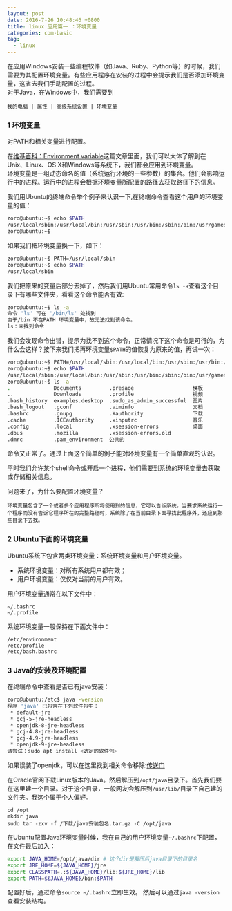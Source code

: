 ```yaml
---
layout: post  
date: 2016-7-26 10:48:46 +0800  
title: linux 应用篇一 ：环境变量 
categories: com-basic  
tag:
  - linux
---   
```


在应用Windows安装一些编程软件（如Java、Ruby、Python等）的时候，我们需要为其配置环境变量。有些应用程序在安装的过程中会提示我们是否添加环境变量，这省去我们手动配置的过程。  
对于Java，在Windows中，我们需要到  

```
我的电脑 | 属性 | 高级系统设置 | 环境变量
```  
### 1 环境变量

对PATH和相关变量进行配置。  

在[维基百科：Environment variable](https://en.wikipedia.org/wiki/Environment_variable)这篇文章里面，我们可以大体了解到在Unix、Linux、OS X和Windows等系统下，我们都会应用到环境变量。  
环境变量是一组动态命名的值（系统运行环境的一些参数）的集合。他们会影响运行中的进程。运行中的进程会根据环境变量所配置的路径去获取路径下的信息。  

我们用Ubuntu的终端命令举个例子来认识一下,在终端命令查看这个用户的环境变量的值：

```bash
zoro@ubuntu:~$ echo $PATH
/usr/local/sbin:/usr/local/bin:/usr/sbin:/usr/bin:/sbin:/bin:/usr/games:/usr/local/games:/snap/bin
zoro@ubuntu:~$ 
```

如果我们把环境变量换一下，如下：
  
```bash
zoro@ubuntu:~$ PATH=/usr/local/sbin
zoro@ubuntu:~$ echo $PATH
/usr/local/sbin

```  

我们把原来的变量后部分去掉了，然后我们用Ubuntu常用命令`ls -a`查看这个目录下有哪些文件夹，看看这个命令能否有效:  

```bash  
zoro@ubuntu:~$ ls -a
命令 'ls' 可在 '/bin/ls' 处找到
由于/bin 不在PATH 环境变量中，故无法找到该命令。
ls：未找到命令

```

我们会发现命令出错，提示为找不到这个命令，正常情况下这个命令是可行的，为什么会这样？接下来我们把再环境变量`$PATH`的值恢复为原来的值，再试一次：

```bash
zoro@ubuntu:~$ PATH=/usr/local/sbin:/usr/local/bin:/usr/sbin:/usr/bin:/sbin:/bin:/usr/games:/usr/local/games:/snap/bin
zoro@ubuntu:~$ echo $PATH
/usr/local/sbin:/usr/local/bin:/usr/sbin:/usr/bin:/sbin:/bin:/usr/games:/usr/local/games:/snap/bin
zoro@ubuntu:~$ ls -a
.              Documents         .presage                   模板
..             Downloads         .profile                   视频
.bash_history  examples.desktop  .sudo_as_admin_successful  图片
.bash_logout   .gconf            .viminfo                   文档
.bashrc        .gnupg            .Xauthority                下载
.cache         .ICEauthority     .xinputrc                  音乐
.config        .local            .xsession-errors           桌面
.dbus          .mozilla          .xsession-errors.old
.dmrc          .pam_environment  公共的

```  

命令又正常了。通过上面这个简单的例子能对环境变量有一个简单直观的认识。

平时我们允许某个shell命令或开启一个进程，他们需要到系统的环境变量去获取或存储相关信息。  


问题来了，为什么要配置环境变量？  

```  
环境变量包含了一个或者多个应用程序所将使用到的信息，它可以告诉系统，当要求系统运行一个程序而没有告诉它程序所在的完整路径时，系统除了在当前目录下面寻找此程序外，还应到那些目录下去找。
``` 

### 2 Ubuntu下面的环境变量  

 Ubuntu系统下包含两类环境变量：系统环境变量和用户环境变量。  

* 系统环境变量：对所有系统用户都有效；
* 用户环境变量：仅仅对当前的用户有效。
  

用户环境变量通常在以下文件中：

```  
~/.bashrc
~/.profile
``` 

系统环境变量一般保持在下面文件中：

```
/etc/environment
/etc/profile
/etc/bash.bashrc 
```  

### 3 Java的安装及环境配置

在终端命令中查看是否已有java安装：

```bash    
zoro@ubuntu:/etc$ java -version
程序 'java' 已包含在下列软件包中：
 * default-jre
 * gcj-5-jre-headless
 * openjdk-8-jre-headless
 * gcj-4.8-jre-headless
 * gcj-4.9-jre-headless
 * openjdk-9-jre-headless
请尝试：sudo apt install <选定的软件包>
```

如果误装了openjdk，可以在这里找到相关命令移除:[传送门](http://blog.csdn.net/swuteresa/article/details/13335481)  

在Oracle官网下载Linux版本的Java。然后解压到`/opt/java`目录下。首先我们要在这里建一个目录。对于这个目录，一般网友会解压到`/usr/lib/`目录下自己建的文件夹。我这个属于个人偏好。  

```  
cd /opt
mkdir java
sudo tar -zxv -f /下载/java安装包名.tar.gz -C /opt/java
```

在Ubuntu配置Java环境变量时候，我在自己的用户环境变量`~/.bashrc`下配置，在文件最后加入：  

```bash
export JAVA_HOME=/opt/java/dir # 这个dir是解压后java目录下的目录名
export JRE_HOME=${JAVA_HOME}/jre
export CLASSPATH=.:${JAVA_HOME}/lib:${JRE_HOME}/lib
export PATH=${JAVA_HOME}/bin:$PATH 
```

配置好后，通过命令`source ~/.bashrc`立即生效。
然后可以通过`java -version`查看安装结构。